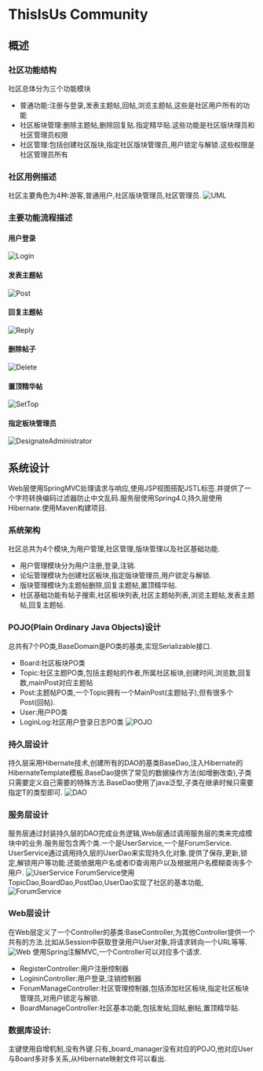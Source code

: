 # ThisIsUs Community
## 概述
### 社区功能结构
社区总体分为三个功能模块
* 普通功能:注册与登录,发表主题帖,回帖,浏览主题帖,这些是社区用户所有的功能
* 社区板块管理:删除主题帖,删除回复贴.指定精华贴.这些功能是社区版块理员和社区管理员权限
* 社区管理:包括创建社区版块,指定社区版块管理员,用户锁定与解锁.这些权限是社区管理员所有

### 社区用例描述
社区主要角色为4种:游客,普通用户,社区版块管理员,社区管理员.
![UML](./pic/UML.png)
### 主要功能流程描述
#### 用户登录
![Login](./pic/Login.png)
#### 发表主题帖
![Post](./pic/Post.png)
#### 回复主题帖
![Reply](./pic/Reply.png)
#### 删除帖子
![Delete](./pic/Delete.png)
#### 置顶精华帖
![SetTop](./pic/SetTop.png)
#### 指定板块管理员
![DesignateAdministrator](./pic/DesignateAdministrator.png)

## 系统设计
Web层使用SpringMVC处理请求与响应,使用JSP视图搭配JSTL标签.并提供了一个字符转换编码过滤器防止中文乱码.服务层使用Spring4.0,持久层使用Hibernate.使用Maven构建项目.
### 系统架构
社区总共为4个模块,为用户管理,社区管理,版块管理以及社区基础功能.
* 用户管理模块分为用户注册,登录,注销.
* 论坛管理模块为创建社区板块,指定版块管理员,用户锁定与解锁.
* 版块管理模块为主题帖删除,回复主题帖,置顶精华帖.
* 社区基础功能有帖子搜索,社区板块列表,社区主题帖列表,浏览主题帖,发表主题帖,回复主题帖.

### POJO(Plain Ordinary Java Objects)设计
总共有7个PO类,BaseDomain是PO类的基类,实现Serializable接口.
* Board:社区板块PO类
* Topic:社区主题PO类,包括主题帖的作者,所属社区板块,创建时间,浏览数,回复数,mainPost对应主题帖
* Post:主题帖PO类,一个Topic拥有一个MainPost(主题帖子),但有很多个Post(回帖).
* User:用户PO类
* LoginLog:社区用户登录日志PO类
![POJO](./pic/POJO.png)
### 持久层设计
持久层采用Hibernate技术,创建所有的DAO的基类BaseDao<T>,注入Hibernate的HibernateTemplate模板.BaseDao提供了常见的数据操作方法(如增删改查),子类只需要定义自己需要的特殊方法.BaseDao<T>使用了java泛型,子类在继承时候只需要指定T的类型即可.
![DAO](./pic/DAO.png)
### 服务层设计
服务层通过封装持久层的DAO完成业务逻辑,Web层通过调用服务层的类来完成模块中的业务.服务层包含两个类.一个是UserService,一个是ForumService.  
UserService通过调用持久层的UserDao来实现持久化对象.提供了保存,更新,锁定,解锁用户等功能.还能依据用户名或者ID查询用户以及根据用户名模糊查询多个用户.
![UserService](./pic/UserService.png)
ForumService使用TopicDao,BoardDao,PostDao,UserDao实现了社区的基本功能,
![ForumService](./pic/ForumService.png)
### Web层设计
在Web层定义了一个Controller的基类:BaseController,为其他Controller提供一个共有的方法.比如从Session中获取登录用户User对象,将请求转向一个URL等等.
![Web](./pic/Web.png)
使用Spring注解MVC,一个Controller可以对应多个请求.  
* RegisterController:用户注册控制器
* LogininController:用户登录,注销控制器
* ForumManageController:社区管理控制器,包括添加社区板块,指定社区板块管理员,对用户锁定与解锁.
* BoardManageController:社区基本功能,包括发帖,回帖,删帖,置顶精华贴.

### 数据库设计:
主键使用自增机制,没有外键.只有_board_manager没有对应的POJO,他对应User与Board多对多关系,从Hibernate映射文件可以看出.


























